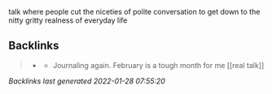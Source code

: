talk where people cut the niceties of polite conversation to get down to the nitty gritty realness of everyday life

## Backlinks

> - [](2021-02-06.md)
>   - Journaling again. February is a tough month for me [[real talk]]

_Backlinks last generated 2022-01-28 07:55:20_
